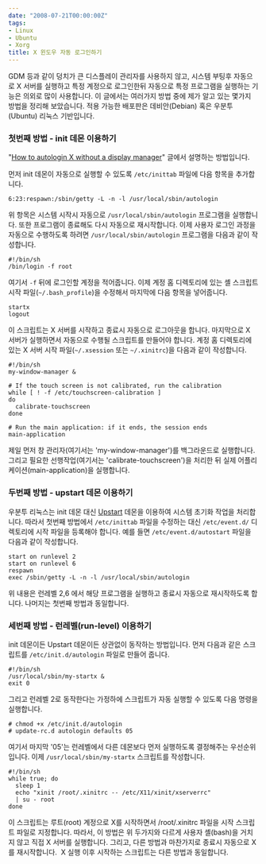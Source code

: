```yaml
---
date: "2008-07-21T00:00:00Z"
tags:
- Linux
- Ubuntu
- Xorg
title: X 윈도우 자동 로그인하기
---
```


GDM 등과 같이 덩치가 큰 디스플레이 관리자를 사용하지 않고, 시스템 부팅후 자동으로 X 서버를 실행하고 특정 계정으로 로그인한뒤 자동으로 특정 프로그램을 실행하는 기능은 의외로 많이 사용합니다. 이 글에서는 여러가지 방법 중에 제가 알고 있는 몇가지 방법을 정리해 보았습니다. 적용 가능한 배포판은 데비안(Debian) 혹은 우분투(Ubuntu) 리눅스 기반입니다.

### 첫번째 방법 - init 데몬 이용하기

"[How to autologin X without a display manager](http://www.enricozini.org/2008/tips/lightweight-autologin.html)" 글에서 설명하는 방법입니다.

먼저 init 데몬이 자동으로 실행할 수 있도록 `/etc/inittab` 파일에 다음 항목을 추가합니다.

    6:23:respawn:/sbin/getty -L -n -l /usr/local/sbin/autologin

위 항목은 시스템 시작시 자동으로 `/usr/local/sbin/autologin` 프로그램을 실행합니다. 또한 프로그램이 종료해도 다시 자동으로 재시작합니다. 이제 사용자 로그인 과정을 자동으로 수행하도록 하려면 `/usr/local/sbin/autologin` 프로그램을 다음과 같이 작성합니다.

    #!/bin/sh
    /bin/login -f root

여기서 `-f` 뒤에 로그인할 계정을 적어줍니다. 이제 계정 홈 디렉토리에 있는 셸 스크립트 시작 파일(`~/.bash_profile`)을 수정해서 마지막에 다음 항목을 넣어줍니다.

    startx
    logout

이 스크립트는 X 서버를 시작하고 종료시 자동으로 로그아웃을 합니다. 마지막으로 X 서버가 실행하면서 자동으로 수행될 스크립트를 만들어야 합니다. 계정 홈 디렉토리에 있는 X 서버 시작 파일(`~/.xsession` 또는 `~/.xinitrc`)을 다음과 같이 작성합니다.

    #!/bin/sh
    my-window-manager &

    # If the touch screen is not calibrated, run the calibration
    while [ ! -f /etc/touchscreen-calibration ]
    do
      calibrate-touchscreen
    done

    # Run the main application: if it ends, the session ends
    main-application

제일 먼저 창 관리자(여기서는 'my-window-manager')를 백그라운드로 실행합니다. 그리고 필요한 선행작업(여기서는 'calibrate-touchscreen')을 처리한 뒤 실제 어플리케이션(main-application)을 실행합니다.

### 두번째 방법 - upstart 데몬 이용하기

우분투 리눅스는 init 데몬 대신 [Upstart](http://upstart.ubuntu.com/) 데몬을 이용하여 시스템 초기화 작업을 처리합니다. 따라서 첫번째 방법에서 `/etc/inittab` 파일을 수정하는 대신 `/etc/event.d/` 디렉토리에 시작 파일을 등록해야 합니다. 예를 들면 `/etc/event.d/autostart` 파일을 다음과 같이 작성합니다.

    start on runlevel 2
    start on runlevel 6
    respawn
    exec /sbin/getty -L -n -l /usr/local/sbin/autologin

위 내용은 런레벨 2,6 에서 해당 프로그램을 실행하고 종료시 자동으로 재시작하도록 합니다. 나머지는 첫번째 방법과 동일합니다.

### 세번째 방법 - 런레벨(run-level) 이용하기

init 데몬이든 Upstart 데몬이든 상관없이 동작하는 방법입니다. 먼저 다음과 같은 스크립트를 `/etc/init.d/autologin` 파일로 만들어 줍니다.

    #!/bin/sh
    /usr/local/sbin/my-startx &
    exit 0

그리고 런레벨 2로 동작한다는 가정하에 스크립트가 자동 실행할 수 있도록 다음 명령을 실행합니다.

    # chmod +x /etc/init.d/autologin
    # update-rc.d autologin defaults 05

여기서 마지막 '05'는 런레벨에서 다른 데몬보다 먼저 실행하도록 결정해주는 우선순위입니다. 이제 `/usr/local/sbin/my-startx` 스크립트를 작성합니다.

    #!/bin/sh
    while true; do
      sleep 1
      echo "xinit /root/.xinitrc -- /etc/X11/xinit/xserverrc" 
      | su - root
    done

이 스크립트는 루트(root) 계정으로 X를 시작하면서 /root/.xinitrc 파일을 시작 스크립트 파일로 지정합니다. 따라서, 이 방법은 위 두가지와 다르게 사용자 셸(bash)을 거치지 않고 직접 X 서버를 실행합니다. 그리고, 다른 방법과 마찬가지로 종료시 자동으로 X를 재시작합니다.  X 실행 이후 시작하는 스크립트는 다른 방법과 동일합니다.
